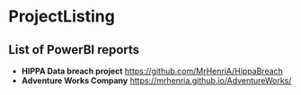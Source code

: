 # ProjectListing
## List of PowerBI reports


- **HIPPA Data breach project** https://github.com/MrHenriA/HippaBreach
- **Adventure Works Company** https://mrhenria.github.io/AdventureWorks/
